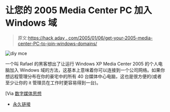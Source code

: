 # 让您的 2005 Media Center PC 加入 Windows 域

> 原文:[https://hack aday . com/2005/01/06/get-your-2005-media-center-PC-to-join-windows-domains/](https://hackaday.com/2005/01/06/get-your-2005-media-center-pc-to-join-windows-domains/)

![diy mce](../Images/c8fff503f988a20ffb0f6a871ac36e25.png)

一个叫 Rafael 的黑客想出了让运行 Windows XP Media Center 2005 的个人电脑加入 Windows 域的方法，这基本上意味着你可以连接到一个公司网络。如果你想远程管理分布在你的豪宅中的所有 40 台媒体中心电脑，这也是很方便的(或者至少让你的 it 管理员在工作时更容易得到一台)。

[Via [数字媒体思想](http://www.digitalmediathoughts.com)

*   [永久链接](http://www.neowin.net/comments.php?id=26497&category=main)